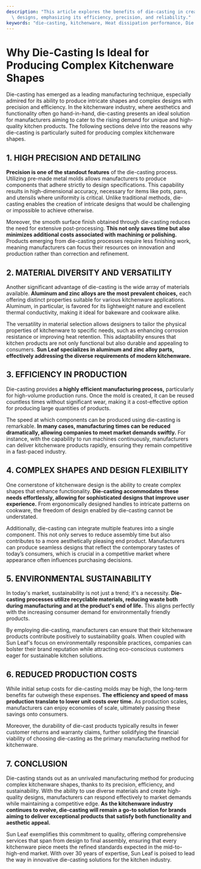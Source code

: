 ```yaml
---
description: "This article explores the benefits of die-casting in creating intricate kitchenware\
  \ designs, emphasizing its efficiency, precision, and reliability."
keywords: "die-casting, kitchenware, Heat dissipation performance, Die casting process"
---
```

# Why Die-Casting Is Ideal for Producing Complex Kitchenware Shapes

Die-casting has emerged as a leading manufacturing technique, especially admired for its ability to produce intricate shapes and complex designs with precision and efficiency. In the kitchenware industry, where aesthetics and functionality often go hand-in-hand, die-casting presents an ideal solution for manufacturers aiming to cater to the rising demand for unique and high-quality kitchen products. The following sections delve into the reasons why die-casting is particularly suited for producing complex kitchenware shapes.

## 1. HIGH PRECISION AND DETAILING

**Precision is one of the standout features** of the die-casting process. Utilizing pre-made metal molds allows manufacturers to produce components that adhere strictly to design specifications. This capability results in high-dimensional accuracy, necessary for items like pots, pans, and utensils where uniformity is critical. Unlike traditional methods, die-casting enables the creation of intricate designs that would be challenging or impossible to achieve otherwise.

Moreover, the smooth surface finish obtained through die-casting reduces the need for extensive post-processing. **This not only saves time but also minimizes additional costs associated with machining or polishing.** Products emerging from die-casting processes require less finishing work, meaning manufacturers can focus their resources on innovation and production rather than correction and refinement.

## 2. MATERIAL DIVERSITY AND VERSATILITY

Another significant advantage of die-casting is the wide array of materials available. **Aluminum and zinc alloys are the most prevalent choices,** each offering distinct properties suitable for various kitchenware applications. Aluminum, in particular, is favored for its lightweight nature and excellent thermal conductivity, making it ideal for bakeware and cookware alike. 

The versatility in material selection allows designers to tailor the physical properties of kitchenware to specific needs, such as enhancing corrosion resistance or improving heat retention. This adaptability ensures that kitchen products are not only functional but also durable and appealing to consumers. **Sun Leaf specializes in aluminum and zinc alloy parts, effectively addressing the diverse requirements of modern kitchenware.**

## 3. EFFICIENCY IN PRODUCTION

Die-casting provides **a highly efficient manufacturing process,** particularly for high-volume production runs. Once the mold is created, it can be reused countless times without significant wear, making it a cost-effective option for producing large quantities of products. 

The speed at which components can be produced using die-casting is remarkable. **In many cases, manufacturing times can be reduced dramatically, allowing companies to meet market demands swiftly.** For instance, with the capability to run machines continuously, manufacturers can deliver kitchenware products rapidly, ensuring they remain competitive in a fast-paced industry.

## 4. COMPLEX SHAPES AND DESIGN FLEXIBILITY

One cornerstone of kitchenware design is the ability to create complex shapes that enhance functionality. **Die-casting accommodates these needs effortlessly, allowing for sophisticated designs that improve user experience.** From ergonomically designed handles to intricate patterns on cookware, the freedom of design enabled by die-casting cannot be understated.

Additionally, die-casting can integrate multiple features into a single component. This not only serves to reduce assembly time but also contributes to a more aesthetically pleasing end product. Manufacturers can produce seamless designs that reflect the contemporary tastes of today’s consumers, which is crucial in a competitive market where appearance often influences purchasing decisions.

## 5. ENVIRONMENTAL SUSTAINABILITY

In today's market, sustainability is not just a trend; it's a necessity. **Die-casting processes utilize recyclable materials, reducing waste both during manufacturing and at the product's end of life.** This aligns perfectly with the increasing consumer demand for environmentally friendly products.

By employing die-casting, manufacturers can ensure that their kitchenware products contribute positively to sustainability goals. When coupled with Sun Leaf's focus on environmentally responsible practices, companies can bolster their brand reputation while attracting eco-conscious customers eager for sustainable kitchen solutions.

## 6. REDUCED PRODUCTION COSTS

While initial setup costs for die-casting molds may be high, the long-term benefits far outweigh these expenses. **The efficiency and speed of mass production translate to lower unit costs over time.** As production scales, manufacturers can enjoy economies of scale, ultimately passing these savings onto consumers. 

Moreover, the durability of die-cast products typically results in fewer customer returns and warranty claims, further solidifying the financial viability of choosing die-casting as the primary manufacturing method for kitchenware.

## 7. CONCLUSION

Die-casting stands out as an unrivaled manufacturing method for producing complex kitchenware shapes, thanks to its precision, efficiency, and sustainability. With the ability to use diverse materials and create high-quality designs, manufacturers can respond effectively to market demands while maintaining a competitive edge. **As the kitchenware industry continues to evolve, die-casting will remain a go-to solution for brands aiming to deliver exceptional products that satisfy both functionality and aesthetic appeal.**

Sun Leaf exemplifies this commitment to quality, offering comprehensive services that span from design to final assembly, ensuring that every kitchenware piece meets the refined standards expected in the mid-to-high-end market. With over 30 years of expertise, Sun Leaf is poised to lead the way in innovative die-casting solutions for the kitchen industry.
